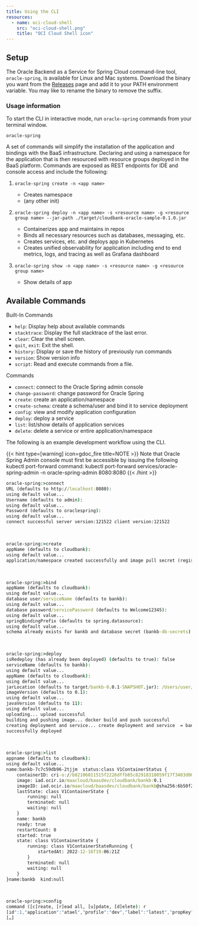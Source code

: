 ```yaml
---
title: Using the CLI
resources:
  - name: oci-cloud-shell
    src: "oci-cloud-shell.png"
    title: "OCI Cloud Shell icon"
---
```


## Setup

The Oracle Backend as a Service for Spring Cloud command-line tool, `oracle-spring`, is available for Linux and Mac systems.
Download the binary you want from the [Releases](https://github.com/oracle/microservices-datadriven/releases/tag/OBAAS-1.0.0) page
and add it to your PATH environment variable.  You may like to rename the binary to remove the suffix.

### Usage information

To start the CLI in interactive mode, run `oracle-spring` commands from your terminal window.

```shell
oracle-spring
```

A set of commands will simplify the installation of the application and bindings with the BaaS infrastructure. Declaring and using a namespace for the application that is then resourced with resource groups deployed in the BaaS platform. Commands are exposed as REST endpoints for IDE and console access and include the following:

1. `oracle-spring create -n <app name>`

    - Creates namespace
    - (any other init)

2. `oracle-spring deploy -n <app name> -s <resource name> -g <resource group name> --jar-path ./target/cloudbank-oracle-sample-0.1.0.jar`

    - Containerizes app and maintains in repos
    - Binds all necessary resources such as databases, messaging, etc.
    - Creates services, etc. and deploys app in Kubernetes
    - Creates unified observability for application including end to end metrics, logs, and tracing as well as Grafana dashboard

3. `oracle-spring show -n <app name> -s <resource name> -g <resource group name>`

    - Show details of app

## Available Commands

Built-In Commands
- `help`: Display help about available commands
- `stacktrace`: Display the full stacktrace of the last error.
- `clear`: Clear the shell screen.
- `quit`, `exit`: Exit the shell.
- `history`: Display or save the history of previously run commands
- `version`: Show version info
- `script`: Read and execute commands from a file.

Commands
- `connect`: connect to the Oracle Spring admin console
- `change-password`: change password for Oracle Spring
- `create`: create an application/namespace
- `create-schema`: create a schema/user and bind it to service deployment
- `config`: view and modify application configuration
- `deploy`: deploy a service
- `list`: list/show details of application services
- `delete`: delete a service or entire application/namespace

The following is an example development workflow using the CLI.

{{< hint type=[warning] icon=gdoc_fire title=NOTE >}}
Note that Oracle Spring Admin console must first be accessible by issuing the following kubectl port-forward command:
kubectl port-forward services/oracle-spring-admin -n  oracle-spring-admin  8080:8080
{{< /hint >}}

```cmd
oracle-spring:>connect
URL (defaults to http://localhost:8080): 
using default value... 
Username (defaults to admin): 
using default value... 
Password (defaults to oraclespring): 
using default value... 
connect successful server version:121522 client version:121522

```

</br>

```cmd
oracle-spring:>create
appName (defaults to cloudbank): 
using default value... 
application/namespace created successfully and image pull secret (registry-auth) created successfully
```

</br>

```cmd
oracle-spring:>bind
appName (defaults to cloudbank): 
using default value... 
database user/serviceName (defaults to bankb): 
using default value... 
database password/servicePassword (defaults to Welcome12345): 
using default value... 
springBindingPrefix (defaults to spring.datasource): 
using default value... 
schema already exists for bankb and database secret (bankb-db-secrets) created successfully
```

</br>

```cmd
oracle-spring:>deploy
isRedeploy (has already been deployed) (defaults to true): false
serviceName (defaults to bankb): 
using default value... 
appName (defaults to cloudbank): 
using default value... 
jarLocation (defaults to target/bankb-0.0.1-SNAPSHOT.jar): /Users/user/Downloads/sample-app/bankb/target/bankb-0.0.1-SNAPSHOT.jar
imageVersion (defaults to 0.1): 
using default value... 
javaVersion (defaults to 11): 
using default value... 
uploading... upload successful
building and pushing image... docker build and push successful
creating deployment and service... create deployment and service  = bankb, appName = cloudbank, isRedeploy = false successful
successfully deployed
```

</br>

```cmd
oracle-spring:>list
appname (defaults to cloudbank): 
using default value... 
name:bankb-7c7c59db96-2tjjm  status:class V1ContainerStatus {
    containerID: cri-o://b82106811515f2226dffb85c82918318059f17f3403d002c52a488a26d94b5ff
    image: iad.ocir.io/maacloud/baasdev/cloudbank/bankb:0.1
    imageID: iad.ocir.io/maacloud/baasdev/cloudbank/bankb@sha256:6b50f2ec2a80100061fe93c48ca9620a44ec01c981520aa0b4a14f60f58513f4
    lastState: class V1ContainerState {
        running: null
        terminated: null
        waiting: null
    }
    name: bankb
    ready: true
    restartCount: 0
    started: true
    state: class V1ContainerState {
        running: class V1ContainerStateRunning {
            startedAt: 2022-12-16T19:06:21Z
        }
        terminated: null
        waiting: null
    }
}name:bankb  kind:null
```

</br>

```cmd
oracle-spring:>config
command ([c]reate, [r]ead all, [u]pdate, [d]elete): r
[id":1,"application":"atael","profile":"dev","label":"latest","propKey":"test-property","value":"This is the test-property value","createdOn":"2022-12-14T12:42:33.000+00:00","createdBy":"ADMIN”
[…]
```